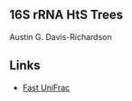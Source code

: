 ## 16S rRNA HtS Trees

Austin G. Davis-Richardson

## Links

- [Fast UniFrac](http://pycogent.sourceforge.net/examples/unifrac.html?highlight=unifrac)